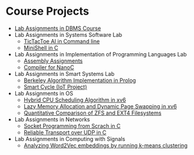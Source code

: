 # Course Projects
<!-- 1. [Tar Replica Shell Script](https://github.com/Fronsto/Tar_Replica_ShellScript)
2. [RBT Implementation in C++](https://github.com/Fronsto/RBT_Custom-Implementation)-->
- [Lab Assignments in DBMS Course](https://github.com/Fronsto/Database-Management-Lab)
- Lab Assignments in Systems Software Lab
    - [TicTacToe AI in Command line](https://github.com/Fronsto/TicTacToeGame)
    - [MiniShell in C](https://github.com/Fronsto/MiniShell_C)
- Lab Assignments in Implementation of Programming Languages Lab
    - [Assembly Assignments](https://github.com/Fronsto/Assembly-Assignments)
    - [Compiler for NanoC](https://github.com/Fronsto/Compiler-for-NanoC)
- Lab Assignments in Smart Systems Lab
    - [Berkeley Algorithm Implementation in Prolog](https://github.com/Fronsto/Berkeley-Algorithm)
    - [Smart Cycle (IoT Project)](https://github.com/Fronsto/Smart_Cycle)
- Lab Assignments in OS
    - [Hybrid CPU Scheduling Algorithm in xv6](https://github.com/GunjanDhanuka/Operating-Systems-Lab/tree/master/Assign2)
    - [Lazy Memory Allocation and Dynamic Page Swapping in xv6](https://github.com/GunjanDhanuka/Operating-Systems-Lab/tree/master/Assign3)
    - [Quantitative Comparison of ZFS and EXT4 Filesystems](https://github.com/GunjanDhanuka/Operating-Systems-Lab/blob/master/Assign4/Assgn%204/report.pdf)
- Lab Assignments in Networks
    - [Socket Programming from Scrach in C](https://github.com/Fronsto/Socket-Programming)
    - [Reliable Transport over UDP in C](https://github.com/Fronsto/Reliable-Transport-Layer)
- Lab Assignments in Computing with Signals
    - [Analyzing Word2Vec embeddings by running k-means clustering](https://github.com/Fronsto/Word2Vec-Clustering-on-Subtitles)
